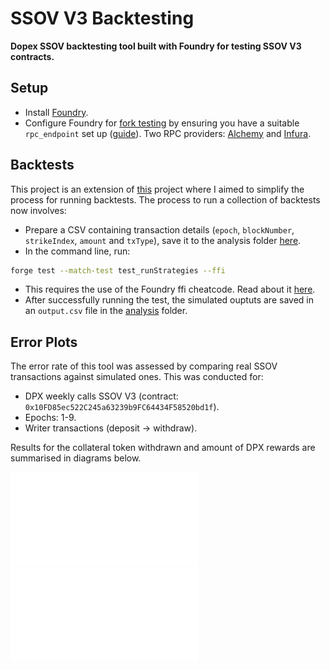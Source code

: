 # SSOV V3 Backtesting

**Dopex SSOV backtesting tool built with Foundry for testing SSOV V3 contracts.**

## Setup

- Install [Foundry](https://github.com/foundry-rs/foundry).
- Configure Foundry for [fork testing](https://book.getfoundry.sh/forge/fork-testing) by ensuring you have a suitable `rpc_endpoint` set up ([guide](https://book.getfoundry.sh/cheatcodes/rpc?highlight=rpc#description)). Two RPC providers: [Alchemy](https://www.alchemy.com/) and [Infura](https://infura.io/).

## Backtests

This project is an extension of [this](https://github.com/lumoswiz/DopexSsovBacktesting) project where I aimed to simplify the process for running backtests. The process to run a collection of backtests now involves:

- Prepare a CSV containing transaction details (`epoch`, `blockNumber`, `strikeIndex`, `amount` and `txType`), save it to the analysis folder [here](./analysis/).
- In the command line, run:

```sh
forge test --match-test test_runStrategies --ffi
```

- This requires the use of the Foundry ffi cheatcode. Read about it [here](https://book.getfoundry.sh/cheatcodes/ffi).
- After successfully running the test, the simulated ouptuts are saved in an `output.csv` file in the [analysis](./analysis/) folder.

## Error Plots

The error rate of this tool was assessed by comparing real SSOV transactions against simulated ones. This was conducted for:

- DPX weekly calls SSOV V3 (contract: `0x10FD85ec522C245a63239b9FC64434F58520bd1f`).
- Epochs: 1-9.
- Writer transactions (deposit -> withdraw).

Results for the collateral token withdrawn and amount of DPX rewards are summarised in diagrams below.

![Collateral token withdrawn](/analysis/img/collateral_error.pdf)
![DPX reward amounts](/analysis/img/dpx_withdraw_error.pdf)
